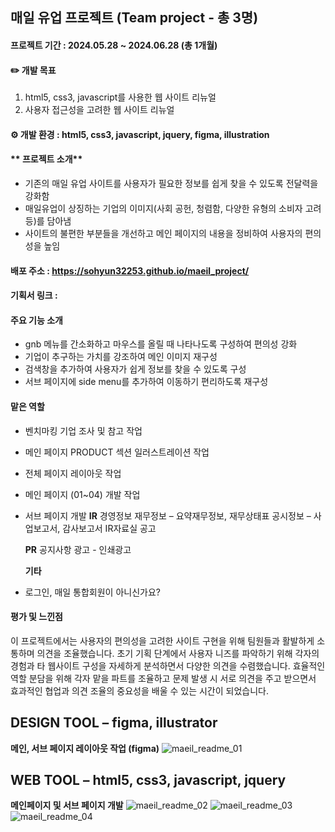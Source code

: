 ## 매일 유업 프로젝트 (Team project - 총 3명)

#### **프로젝트 기간 : 2024.05.28 ~ 2024.06.28 (총 1개월)**
#### **✏️ 개발 목표** 
1. html5, css3, javascript를 사용한 웹 사이트 리뉴얼
2. 사용자 접근성을 고려한 웹 사이트 리뉴얼

#### **⚙️ 개발 환경 : html5, css3, javascript, jquery, figma, illustration**

#### ** 프로젝트 소개** 
- 기존의 매일 유업 사이트를 사용자가 필요한 정보를 쉽게 찾을 수 있도록 전달력을 강화함
- 매일유업이 상징하는 기업의 이미지(사회 공헌, 청렴함, 다양한 유형의 소비자 고려 등)를 담아냄
- 사이트의 불편한 부분들을 개선하고 메인 페이지의 내용을 정비하여 사용자의 편의성을 높임

#### 배포 주소 : https://sohyun32253.github.io/maeil_project/

#### 기획서 링크 :

#### 주요 기능 소개 
- gnb 메뉴를 간소화하고 마우스를 올릴 때 나타나도록 구성하여 편의성 강화
- 기업이 추구하는 가치를 강조하여 메인 이미지 재구성 
- 검색창을 추가하여 사용자가 쉽게 정보를 찾을 수 있도록 구성
- 서브 페이지에 side menu를 추가하여 이동하기 편리하도록 재구성

#### 맡은 역할 
- 벤치마킹 기업 조사 및 참고 작업
- 메인 페이지 PRODUCT 섹션 일러스트레이션 작업 
- 전체 페이지 레이아웃 작업
- 메인 페이지 (01~04) 개발 작업
- 서브 페이지 개발 
   **IR**
   경영정보
   재무정보 – 요약재무정보, 재무상태표
   공시정보 – 사업보고서, 감사보고서
   IR자료실
   공고
  
   **PR**
   공지사항
   광고 - 인쇄광고

  **기타**
- 로그인, 매일 통합회원이 아니신가요?

#### **평가 및 느낀점**
이 프로젝트에서는 사용자의 편의성을 고려한 사이트 구현을 위해 팀원들과 활발하게 소통하며 의견을 조율했습니다. 
초기 기획 단계에서 사용자 니즈를 파악하기 위해 각자의 경험과 타 웹사이트 구성을 자세하게 분석하면서 다양한 의견을 수렴했습니다. 
효율적인 역할 분담을 위해 각자 맡을 파트를 조율하고 문제 발생 시 서로 의견을 주고 받으면서 효과적인 협업과 의견 조율의 중요성을 배울 수 있는 시간이 되었습니다.

## **DESIGN TOOL – figma, illustrator**
**메인, 서브 페이지 레이아웃 작업 (figma)** 
![maeil_readme_01](https://github.com/user-attachments/assets/93449028-069f-4d28-9996-4ac1f56ff984)


## **WEB TOOL – html5, css3, javascript, jquery**
**메인페이지 및 서브 페이지 개발**
![maeil_readme_02](https://github.com/user-attachments/assets/ba075b74-51eb-4247-93ee-82183b05811a)
![maeil_readme_03](https://github.com/user-attachments/assets/6db45732-47b7-4caa-84d7-b6d1a43ea9a1)
![maeil_readme_04](https://github.com/user-attachments/assets/2c1ad719-0743-4455-94ff-597aaab79813)

